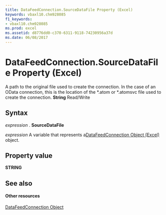 ```yaml
---
title: DataFeedConnection.SourceDataFile Property (Excel)
keywords: vbaxl10.chm928085
f1_keywords:
- vbaxl10.chm928085
ms.prod: excel
ms.assetid: d8776dd0-c370-6311-9118-74230956a37d
ms.date: 06/08/2017
---
```



# DataFeedConnection.SourceDataFile Property (Excel)

A path to the original file used to create the connection. In the case of an OData connection, this is the location of the *.atom or *.atomsvc file used to create the connection.  **String** Read/Write


## Syntax

 _expression_ . **SourceDataFile**

 _expression_ A variable that represents a[DataFeedConnection Object (Excel)](Excel.datafeedconnection.md) object.


## Property value

 **STRING**


## See also


#### Other resources



[DataFeedConnection Object](Excel.datafeedconnection.md)


